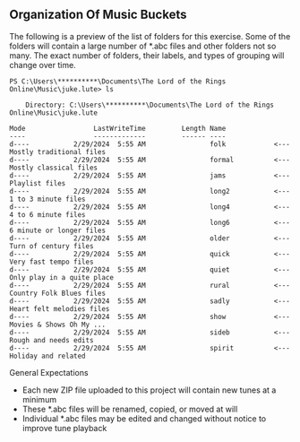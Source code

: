 ## Organization Of Music Buckets

The following is a preview of the list of folders for this exercise. Some of the folders will contain a large number of *.abc files and other folders not so many. The exact number of folders, their labels, and types of grouping will change over time.

    PS C:\Users\**********\Documents\The Lord of the Rings Online\Music\juke.lute> ls
    
        Directory: C:\Users\**********\Documents\The Lord of the Rings Online\Music\juke.lute

    Mode                 LastWriteTime         Length Name
    ----                 -------------         ------ ----
    d----           2/29/2024  5:55 AM                folk            <--- Mostly traditional files
    d----           2/29/2024  5:55 AM                formal          <--- Mostly classical files
    d----           2/29/2024  5:55 AM                jams            <--- Playlist files
    d----           2/29/2024  5:55 AM                long2           <--- 1 to 3 minute files
    d----           2/29/2024  5:55 AM                long4           <--- 4 to 6 minute files
    d----           2/29/2024  5:55 AM                long6           <--- 6 minute or longer files
    d----           2/29/2024  5:55 AM                older           <--- Turn of century files
    d----           2/29/2024  5:55 AM                quick           <--- Very fast tempo files
    d----           2/29/2024  5:55 AM                quiet           <--- Only play in a quite place
    d----           2/29/2024  5:55 AM                rural           <--- Country Folk Blues files
    d----           2/29/2024  5:55 AM                sadly           <--- Heart felt melodies files
    d----           2/29/2024  5:55 AM                show            <--- Movies & Shows Oh My ...
    d----           2/29/2024  5:55 AM                sideb           <--- Rough and needs edits
    d----           2/29/2024  5:55 AM                spirit          <--- Holiday and related

General Expectations

  - Each new ZIP file uploaded to this project will contain new tunes at a minimum
  - These *.abc files will be renamed, copied, or moved at will
  - Individual *.abc files may be edited and changed without notice to improve tune playback
